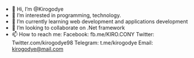 - 👋 Hi, I’m @Kirogodye
- 👀 I’m interested in programming, technology. 
- 🌱 I’m currently learning web development and applications development 
- 💞️ I’m looking to collaborate on .Net framework 
- 📫 How to reach me: 
Facebook: fb.me/KIRO.CONY
Twitter: Twitter.com/kirogodye98
Telegram: t.me/kirogodye
Email: kirogodye@mail.com




